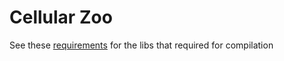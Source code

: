 # Cellular Zoo

See these [requirements](https://github.com/faiface/pixel#requirements) for the libs that required for compilation
